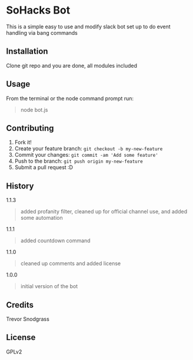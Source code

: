 <snippet>
  
# SoHacks Bot
This is a simple easy to use and modify slack bot set up to do
event handling via bang commands
## Installation
Clone git repo and you are done, all modules included
## Usage
From the terminal or the node command prompt run:
> node bot.js

## Contributing
1. Fork it!
2. Create your feature branch: `git checkout -b my-new-feature`
3. Commit your changes: `git commit -am 'Add some feature'`
4. Push to the branch: `git push origin my-new-feature`
5. Submit a pull request :D

## History
1.1.3
> added profanity filter, cleaned up for official channel use, and added some automation

1.1.1
> added countdown command

1.1.0
> cleaned up comments and added license

1.0.0
> initial version of the bot

## Credits
Trevor Snodgrass
## License
GPLv2

</snippet>
